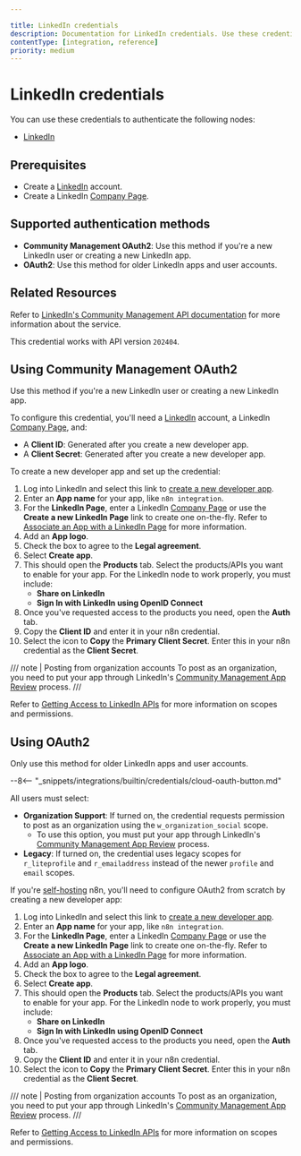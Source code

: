 ```yaml
---

title: LinkedIn credentials
description: Documentation for LinkedIn credentials. Use these credentials to authenticate LinkedIn in n8n, a workflow automation platform.
contentType: [integration, reference]
priority: medium
---
```


# LinkedIn credentials

You can use these credentials to authenticate the following nodes:

- [LinkedIn](/integrations/builtin/app-nodes/n8n-nodes-base.linkedin.md)


## Prerequisites

* Create a [LinkedIn](https://www.linkedin.com/) account.
* Create a LinkedIn [Company Page](https://www.linkedin.com/help/linkedin/answer/a543852).

## Supported authentication methods

- **Community Management OAuth2**: Use this method if you're a new LinkedIn user or creating a new LinkedIn app.
- **OAuth2**: Use this method for older LinkedIn apps and user accounts.

## Related Resources

Refer to [LinkedIn's Community Management API documentation](https://learn.microsoft.com/en-us/linkedin/marketing/community-management/community-management-overview?view=li-lms-2024-04) for more information about the service.

This credential works with API version `202404`.

## Using Community Management OAuth2

Use this method if you're a new LinkedIn user or creating a new LinkedIn app.

To configure this credential, you'll need a [LinkedIn](https://www.linkedin.com/) account, a LinkedIn [Company Page](https://www.linkedin.com/help/linkedin/answer/a543852), and:

- A **Client ID**: Generated after you create a new developer app.
- A **Client Secret**: Generated after you create a new developer app.

To create a new developer app and set up the credential:

1. Log into LinkedIn and select this link to [create a new developer app](https://www.linkedin.com/developers/apps/new).
2. Enter an **App name** for your app, like `n8n integration`.
3. For the **LinkedIn Page**, enter a LinkedIn [Company Page](https://www.linkedin.com/help/linkedin/answer/a543852) or use the **Create a new LinkedIn Page** link to create one on-the-fly. Refer to [Associate an App with a LinkedIn Page](https://www.linkedin.com/help/linkedin/answer/a548360) for more information. 
4. Add an **App logo**.
5. Check the box to agree to the **Legal agreement**.
6. Select **Create app**.
7. This should open the **Products** tab. Select the products/APIs you want to enable for your app. For the LinkedIn node to work properly, you must include:
	- **Share on LinkedIn**
	- **Sign In with LinkedIn using OpenID Connect**
8. Once you've requested access to the products you need, open the **Auth** tab.
9. Copy the **Client ID** and enter it in your n8n credential.
10. Select the icon to **Copy** the **Primary Client Secret**. Enter this in your n8n credential as the **Client Secret**.

/// note | Posting from organization accounts
To post as an organization, you need to put your app through LinkedIn's [Community Management App Review](https://learn.microsoft.com/en-us/linkedin/marketing/community-management-app-review) process.
///

Refer to [Getting Access to LinkedIn APIs](https://learn.microsoft.com/en-us/linkedin/shared/authentication/getting-access) for more information on scopes and permissions.

## Using OAuth2

Only use this method for older LinkedIn apps and user accounts.

--8<-- "_snippets/integrations/builtin/credentials/cloud-oauth-button.md"

All users must select:

- **Organization Support**: If turned on, the credential requests permission to post as an organization using the `w_organization_social` scope.
	- To use this option, you must put your app through LinkedIn's [Community Management App Review](https://learn.microsoft.com/en-us/linkedin/marketing/community-management-app-review) process.
- **Legacy**: If turned on, the credential uses legacy scopes for `r_liteprofile` and `r_emailaddress` instead of the newer `profile` and `email` scopes.

If you're [self-hosting](/hosting/index.md) n8n, you'll need to configure OAuth2 from scratch by creating a new developer app:

1. Log into LinkedIn and select this link to [create a new developer app](https://www.linkedin.com/developers/apps/new).
2. Enter an **App name** for your app, like `n8n integration`.
3. For the **LinkedIn Page**, enter a LinkedIn [Company Page](https://www.linkedin.com/help/linkedin/answer/a543852) or use the **Create a new LinkedIn Page** link to create one on-the-fly. Refer to [Associate an App with a LinkedIn Page](https://www.linkedin.com/help/linkedin/answer/a548360) for more information. 
4. Add an **App logo**.
5. Check the box to agree to the **Legal agreement**.
6. Select **Create app**.
7. This should open the **Products** tab. Select the products/APIs you want to enable for your app. For the LinkedIn node to work properly, you must include:
	- **Share on LinkedIn**
	- **Sign In with LinkedIn using OpenID Connect**
8. Once you've requested access to the products you need, open the **Auth** tab.
9. Copy the **Client ID** and enter it in your n8n credential.
10. Select the icon to **Copy** the **Primary Client Secret**. Enter this in your n8n credential as the **Client Secret**.

/// note | Posting from organization accounts
To post as an organization, you need to put your app through LinkedIn's [Community Management App Review](https://learn.microsoft.com/en-us/linkedin/marketing/community-management-app-review) process.
///

Refer to [Getting Access to LinkedIn APIs](https://learn.microsoft.com/en-us/linkedin/shared/authentication/getting-access) for more information on scopes and permissions.
